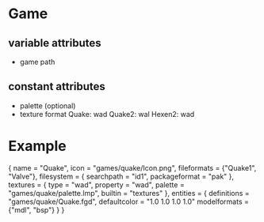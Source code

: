 # Game

## variable attributes

- game path

## constant attributes

- palette (optional)
- texture format
  Quake: wad
  Quake2: wal
  Hexen2: wad

# Example

{
name = "Quake",
icon = "games/quake/Icon.png",
fileformats = {"Quake1", "Valve"},
filesystem = {
searchpath = "id1",
packageformat = "pak"
},
textures = {
type = "wad",
property = "wad",
palette = "games/quake/palette.lmp",
builtin = "textures"
},
entities = {
definitions = "games/quake/Quake.fgd",
defaultcolor = "1.0 1.0 1.0 1.0"
modelformats = {"mdl", "bsp"}
}
}
